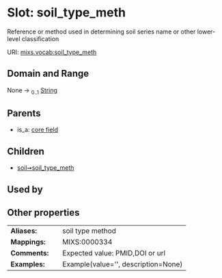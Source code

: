 
# Slot: soil_type_meth


Reference or method used in determining soil series name or other lower-level classification

URI: [mixs.vocab:soil_type_meth](https://w3id.org/mixs/vocab/soil_type_meth)


## Domain and Range

None &#8594;  <sub>0..1</sub> [String](types/String.md)

## Parents

 *  is_a: [core field](core_field.md)

## Children

 *  [soil➞soil_type_meth](soil_soil_type_meth.md)

## Used by


## Other properties

|  |  |  |
| --- | --- | --- |
| **Aliases:** | | soil type method |
| **Mappings:** | | MIXS:0000334 |
| **Comments:** | | Expected value: PMID,DOI or url |
| **Examples:** | | Example(value='', description=None) |

